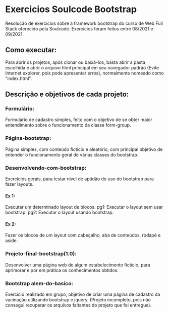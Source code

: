 # Exercicios Soulcode Bootstrap
Resolução de exercícios sobre a framework bootstrap do curso de Web Full Stack oferecido pela Soulcode. Exercicios foram feitos entre 08/2021 e 09/2021.


## Como executar:

Para abrir os projetos, após clonar ou baixá-los, basta abrir a pasta escolhida e abrir o arquivo html principal em seu navegador padrão (Evite Internet explorer, pois pode apresentar erros),
normalmente nomeado como "index.html".


## Descrição e objetivos de cada projeto:

### Formulário:
Formulário de cadastro simples, feito com o objetivo de se obter maior entendimento sobre o funcionamento da classe form-group.

### Página-bootstrap:
Página simples, com conteúdo fictício e aleatório, com principal objetivo de entender o funcionamento geral de várias classes do bootstrap.

### Desenvolvendo-com-bootstrap:
Exercicios gerais, para testar nível de aptidão do uso do bootstrap para fazer layouts.
#### Ex 1: 
Executar um determinado layout de blocos.
pg1: Executar o layout sem usar bootstrap.
pg2: Executar o layout usando bootstrap.

#### Ex 2:
Fazer os blocos de um layout com cabeçalho, aba de conteúdos, rodapé e aside.

### Projeto-final-bootstrap(1.0):
Desenvolver uma página web de algum estabelecimento ficticio, para aprimorar e por em prática os conhecimentos obtidos.

### Bootstrap alem-do-basico:
Exercicio realizado em grupo, objetivo de criar uma página de cadastro da vacinação utilizando bootstrap e jquery. (Projeto incompleto, pois não consegui recuperar os arquivos faltantes do projeto que foi entregue).
